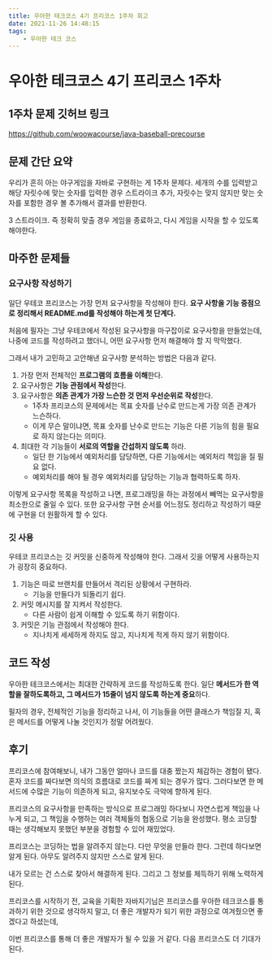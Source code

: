 ```yaml
---
title: 우아한 테크코스 4기 프리코스 1주차 회고
date: 2021-11-26 14:48:15
tags:
    - 우아한 테크 코스
---
```


# 우아한 테크코스 4기 프리코스 1주차

## 1주차 문제 깃허브 링크

https://github.com/woowacourse/java-baseball-precourse



## 문제 간단 요약

우리가 흔히 아는 야구게임을 자바로 구현하는 게 1주차 문제다.
세개의 수를 입력받고 해당 자릿수에 맞는 숫자를 입력한 경우 스트라이크 추가,
자릿수는 맞지 않지만 맞는 숫자를 포함한 경우 볼 추가해서 결과를 반환한다.

3 스트라이크. 즉 정확히 맞출 경우 게임을 종료하고,
다시 게임을 시작을 할 수 있도록 해야한다.

## 마주한 문제들

### 요구사항 작성하기

일단 우테코 프리코스는 가장 먼저 요구사항을 작성해야 한다.
**요구 사항을 기능 중점으로 정리해서 README.md를 작성해야 하는게 첫 단계다.**

처음에 필자는 그냥 우테코에서 작성된 요구사항을 마구잡이로 요구사항을 만들었는데,
나중에 코드를 작성하려고 했더니, 어떤 요구사항 먼저 해결해야 할 지 막막했다.

그래서 내가 고민하고 고안해낸 요구사항 분석하는 방법은 다음과 같다.

1. 가장 먼저 전체적인 **프로그램의 흐름을 이해**한다.
2. 요구사항은 **기능 관점에서 작성**한다.
3. 요구사항은 **의존 관계가 가장 느슨한 것 먼저 우선순위로 작성**한다.
   - 1주차 프리코스의 문제에서는 목표 숫자를 난수로 만드는게 가장 의존 관계가 느슨하다.
   - 이게 무슨 말이냐면, 목표 숫자를 난수로 만드는 기능은 다른 기능의 힘을 필요로 하지 않는다는 의미다.
4. 최대한 각 기능들이 **서로의 역할을 간섭하지 않도록** 하라.
   - 일단 한 기능에서 예외처리를 담당하면, 다른 기능에서는 예외처리 책임을 질 필요 없다.
   - 예외처리를 해야 될 경우 예외처리를 담당하는 기능과 협력하도록 하자.

이렇게 요구사항 목록을 작성하고 나면, 프로그래밍을 하는 과정에서 빼먹는 요구사항을 최소한으로 줄일 수 있다.
또한 요구사항 구현 순서를 어느정도 정리하고 작성하기 때문에 구현을 더 원활하게 할 수 있다.

### 깃 사용

우테코 프리코스는 깃 커밋을 신중하게 작성해야 한다.
그래서 깃을 어떻게 사용하는지가 굉장히 중요하다.

1. 기능은 따로 브랜치를 만들어서 격리된 상황에서 구현하라.
   - 기능을 만들다가 되돌리기 쉽다.
2. 커밋 메시지를 잘 지켜서 작성한다.
   - 다른 사람이 쉽게 이해할 수 있도록 하기 위함이다.
3. 커밋은 기능 관점에서 작성해야 한다.
   - 지나치게 세세하게 하지도 않고, 지나치게 적게 하지 않기 위함이다.



## 코드 작성

우아한 테크코스에서는 최대한 간략하게 코드를 작성하도록 한다.
일단 **메서드가 한 역할을 잘하도록하고, 그 메서드가 15줄이 넘지 않도록 하는게 중요**하다.

필자의 경우, 전체적인 기능을 정리하고 나서, 
이 기능들을 어떤 클래스가 책임질 지,
혹은 메서드를 어떻게 나눌 것인지가 정말 어려웠다.



## 후기

프리코스에 참여해보니, 내가 그동안 얼마나 코드를 대충 짰는지 체감하는 경험이 됐다.
혼자 코드를 짜다보면 의식의 흐름대로 코드를 짜게 되는 경우가 많다.
그러다보면 한 메서드에 수많은 기능이 의존하게 되고, 유지보수도 극악에 향하게 된다.

프리코스의 요구사항을 만족하는 방식으로 프로그래밍 하다보니 자연스럽게 책임을 나누게 되고,
그 책임을 수행하는 여러 객체들의 협동으로 기능을 완성했다.
평소 코딩할 때는 생각해보지 못했던 부분을 경험할 수 있어 재밌었다.

프리코스는 코딩하는 법을 알려주지 않는다. 다만 무엇을 만들라 한다.
그런데 하다보면 알게 된다. 아무도 알려주지 않지만 스스로 알게 된다.

내가 모르는 건 스스로 찾아서 해결하게 된다. 그리고 그 정보를 체득하기 위해 노력하게 된다.

프리코스를 시작하기 전, 교육을 기획한 자바지기님은 프리코스를 우아한 테크코스를 통과하기 위한 것으로 생각하지 말고,
더 좋은 개발자가 되기 위한 과정으로 여겨줬으면 좋겠다고 하셨는데,

이번 프리코스를 통해 더 좋은 개발자가 될 수 있을 거 같다.
다음 프리코스도 더 기대가 된다.

